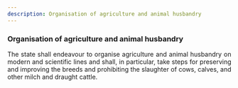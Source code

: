 ```yaml
---
description: Organisation of agriculture and animal husbandry
---
```


### Organisation of agriculture and animal husbandry
<div style="text-align: justify">

The state shall endeavour to organise agriculture and animal husbandry on modern and scientific lines and shall, in particular, take steps for preserving and improving the breeds and prohibiting the slaughter of cows, calves, and other milch and draught cattle.

</div>
